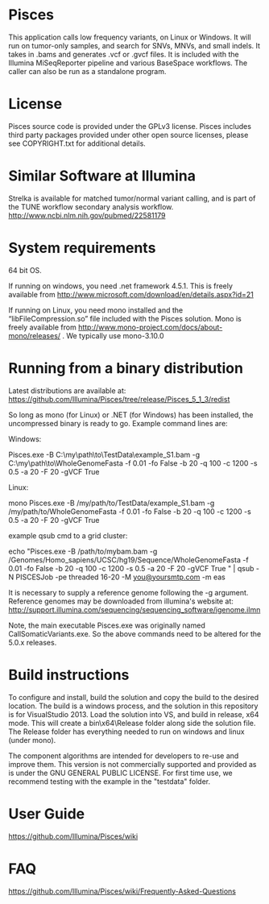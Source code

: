 # Pisces

This application calls low frequency variants, on Linux or Windows. It will run on tumor-only samples, and search for SNVs, MNVs, and small indels. It takes in .bams and generates .vcf or .gvcf files. It is included with the Illumina MiSeqReporter pipeline and various BaseSpace workflows. The caller can also be run as a standalone program.  

# License
Pisces source code is provided under the GPLv3 license. Pisces includes third party packages provided under other open source licenses, please see COPYRIGHT.txt for additional details.

# Similar Software at Illumina

Strelka is available for matched tumor/normal variant calling, and is part of the TUNE workflow secondary analysis workflow.
http://www.ncbi.nlm.nih.gov/pubmed/22581179

# System requirements

64 bit OS. 

If running on windows, you need .net framework 4.5.1.  This is freely available from http://www.microsoft.com/download/en/details.aspx?id=21

If running on Linux, you need mono installed and the “libFileCompression.so” file included with the Pisces solution.
Mono is freely available from http://www.mono-project.com/docs/about-mono/releases/ .  We typically use mono-3.10.0

# Running from a binary distribution

Latest distributions are available at: https://github.com/Illumina/Pisces/tree/release/Pisces_5_1_3/redist

So long as mono (for Linux) or .NET (for Windows) has been installed, the uncompressed binary is ready to go. Example command lines are:

Windows:

Pisces.exe -B C:\my\path\to\TestData\example_S1.bam -g C:\my\path\to\WholeGenomeFasta -f 0.01 -fo False -b 20 -q 100 -c 1200 -s 0.5 -a 20 -F 20 -gVCF True

Linux:

mono Pisces.exe -B /my/path/to/TestData/example_S1.bam -g /my/path/to/WholeGenomeFasta -f 0.01 -fo False -b 20 -q 100 -c 1200 -s 0.5 -a 20 -F 20 -gVCF True

example qsub cmd to a grid cluster:

echo "Pisces.exe -B /path/to/mybam.bam -g /Genomes/Homo_sapiens/UCSC/hg19/Sequence/WholeGenomeFasta -f 0.01 -fo False -b 20 -q 100 -c 1200 -s 0.5 -a 20 -F 20 -gVCF True " | qsub -N PISCESJob -pe threaded 16-20 -M you@yoursmtp.com -m eas

It is necessary to supply a reference genome following the -g argument. Reference genomes may be downloaded from illumina's website at: http://support.illumina.com/sequencing/sequencing_software/igenome.ilmn

Note, the main executable Pisces.exe was originally named CallSomaticVariants.exe. So the above commands need to be altered for the 5.0.x releases.

# Build instructions

To configure and install, build the solution and copy the build to the desired location. The build is a windows process, and the solution in this repository is for VisualStudio 2013. Load the solution into VS, and build in release, x64 mode. This will create a bin\x64\Release folder along side the solution file. The Release folder has everything needed to run on windows and linux (under mono).

The component algorithms are intended for developers to re-use and improve them. This version is not commercially supported and provided as is under the GNU GENERAL PUBLIC LICENSE. For first time use, we recommend testing with the example in the "testdata" folder.

# User Guide
https://github.com/Illumina/Pisces/wiki

# FAQ
https://github.com/Illumina/Pisces/wiki/Frequently-Asked-Questions

